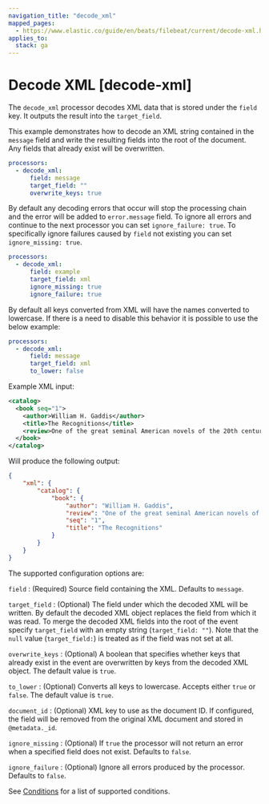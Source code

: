```yaml
---
navigation_title: "decode_xml"
mapped_pages:
  - https://www.elastic.co/guide/en/beats/filebeat/current/decode-xml.html
applies_to:
  stack: ga
---
```


# Decode XML [decode-xml]


The `decode_xml` processor decodes XML data that is stored under the `field` key. It outputs the result into the `target_field`.

This example demonstrates how to decode an XML string contained in the `message` field and write the resulting fields into the root of the document. Any fields that already exist will be overwritten.

```yaml
processors:
  - decode_xml:
      field: message
      target_field: ""
      overwrite_keys: true
```

By default any decoding errors that occur will stop the processing chain and the error will be added to `error.message` field. To ignore all errors and continue to the next processor you can set `ignore_failure: true`. To specifically ignore failures caused by `field` not existing you can set `ignore_missing: true`.

```yaml
processors:
  - decode_xml:
      field: example
      target_field: xml
      ignore_missing: true
      ignore_failure: true
```

By default all keys converted from XML will have the names converted to lowercase. If there is a need to disable this behavior it is possible to use the below example:

```yaml
processors:
  - decode_xml:
      field: message
      target_field: xml
      to_lower: false
```

Example XML input:

```xml
<catalog>
  <book seq="1">
    <author>William H. Gaddis</author>
    <title>The Recognitions</title>
    <review>One of the great seminal American novels of the 20th century.</review>
  </book>
</catalog>
```

Will produce the following output:

```json
{
	"xml": {
		"catalog": {
			"book": {
				"author": "William H. Gaddis",
				"review": "One of the great seminal American novels of the 20th century.",
				"seq": "1",
				"title": "The Recognitions"
			}
		}
	}
}
```

The supported configuration options are:

`field`
:   (Required) Source field containing the XML. Defaults to `message`.

`target_field`
:   (Optional) The field under which the decoded XML will be written. By default the decoded XML object replaces the field from which it was read. To merge the decoded XML fields into the root of the event specify `target_field` with an empty string (`target_field: ""`). Note that the `null` value (`target_field:`) is treated as if the field was not set at all.

`overwrite_keys`
:   (Optional) A boolean that specifies whether keys that already exist in the event are overwritten by keys from the decoded XML object. The default value is `true`.

`to_lower`
:   (Optional) Converts all keys to lowercase. Accepts either `true` or `false`. The default value is `true`.

`document_id`
:   (Optional) XML key to use as the document ID. If configured, the field will be removed from the original XML document and stored in `@metadata._id`.

`ignore_missing`
:   (Optional) If `true` the processor will not return an error when a specified field does not exist. Defaults to `false`.

`ignore_failure`
:   (Optional) Ignore all errors produced by the processor. Defaults to `false`.

See [Conditions](/reference/filebeat/defining-processors.md#conditions) for a list of supported conditions.

